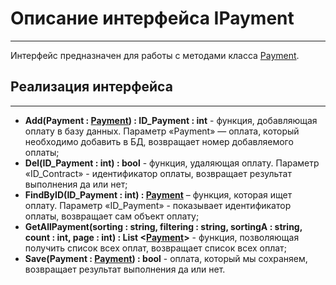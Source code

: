 # **Описание интерфейса IPayment**
***
Интерфейс предназначен для работы с методами класса [Payment]().
## Реализация интерфейса
***
+ **Add(Payment : [Payment]()) : ID_Payment : int** - функция, добавляющая оплату в базу данных. Параметр «Payment» — оплата, который необходимо добавить в БД, возвращает номер добавляемого оплаты;
+ **Del(ID_Payment : int) : bool** - функция, удаляющая оплату. Параметр «ID_Contract» - идентификатор оплаты, возвращает результат выполнения да или нет;
+ **FindByID(ID_Payment : int) : [Payment]()** – функция, которая ищет оплату. Параметр «ID_Payment» - показывает идентификатор оплаты, возвращает сам объект оплату;
+ **GetAllPayment(sorting : string, filtering : string, sortingA : string, count : int, page : int) : List <[Payment]()>** - функция, позволяющая получить список всех оплат, возвращает список всех оплат;
+ **Save(Payment : [Payment]()) : bool** - оплата, который мы сохраняем, возвращает результат выполнения да или нет.